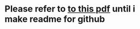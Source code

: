 # Please refer to [to this pdf](https://github.com/taglegendry/Follow_me/blob/master/Readme.pdf) until i make readme for github
